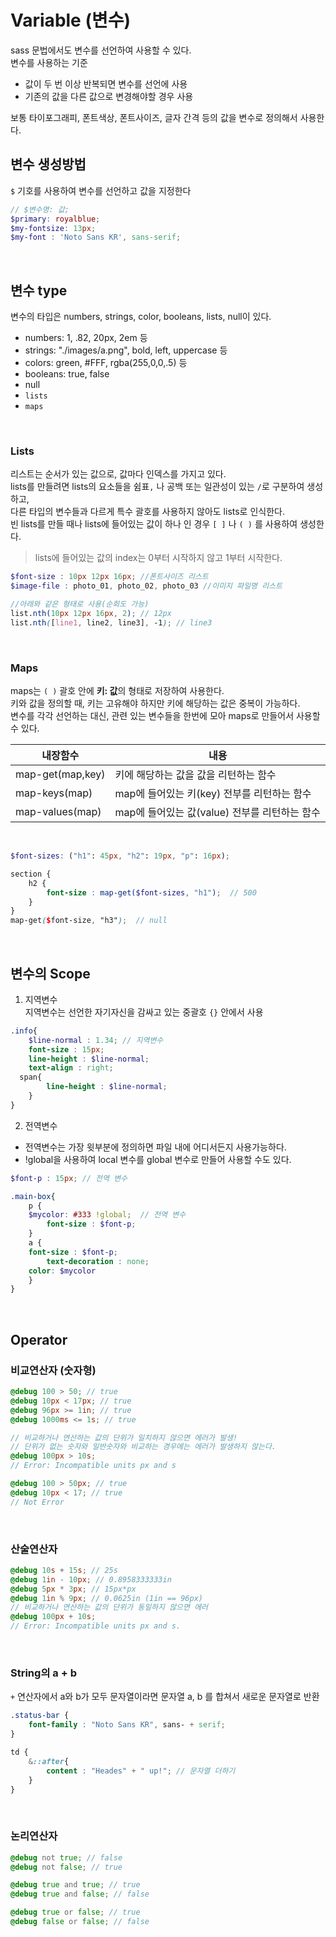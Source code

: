 # Variable (변수)
sass 문법에서도 변수를 선언하여 사용할 수 있다.<br />
변수를 사용하는 기준
- 값이 두 번 이상 반복되면 변수를 선언에 사용
- 기존의 값을 다른 값으로 변경해야할 경우 사용

보통 타이포그래피, 폰트색상, 폰트사이즈, 글자 간격 등의 값을 변수로 정의해서 사용한다. <br />

## 변수 생성방법
`$` 기호를 사용하여 변수를 선언하고 값을 지정한다
```scss
// $변수명: 값;
$primary: royalblue;
$my-fontsize: 13px;
$my-font : 'Noto Sans KR', sans-serif;
```
<br />

## 변수 type
변수의 타입은 numbers, strings, color, booleans, lists, null이 있다.
- numbers: 1, .82, 20px, 2em 등
- strings: "./images/a.png", bold, left, uppercase 등
- colors: green, #FFF, rgba(255,0,0,.5) 등
- booleans: true, false
- null
- `lists`
- `maps`
<br />

### Lists
리스트는 순서가 있는 값으로, 값마다 인덱스를 가지고 있다. <br /> lists를 만들려면 lists의 요소들을 쉼표`,` 나 공백 또는 일관성이 있는 `/`로 구분하여 생성하고, <br />
다른 타입의 변수들과 다르게 특수 괄호를 사용하지 않아도 lists로 인식한다. <br />
빈 lists를 만들 때나 lists에 들어있는 값이 하나 인 경우 `[ ]` 나 `( )` 를 사용하여 생성한다. <br />
> lists에 들어있는 값의 index는 0부터 시작하지 않고 1부터 시작한다.

```scss
$font-size : 10px 12px 16px; //폰트사이즈 리스트
$image-file : photo_01, photo_02, photo_03 //이미지 파일명 리스트

//아래와 같은 형태로 사용(순회도 가능)
list.nth(10px 12px 16px, 2); // 12px
list.nth([line1, line2, line3], -1); // line3
```
<br />

### Maps
maps는 `( )` 괄호 안에 **키: 값**의 형태로 저장하여 사용한다. <br /> 
키와 값을 정의할 때, 키는 고유해야 하지만 키에 해당하는 값은 중복이 가능하다. <br />
변수를 각각 선언하는 대신, 관련 있는 변수들을 한번에 모아 maps로 만들어서 사용할 수 있다. <br />

내장함수 | 내용
--- | ---
map-get(map,key) | 키에 해당하는 값을 값을 리턴하는 함수
map-keys(map) | map에 들어있는 키(key) 전부를 리턴하는 함수
map-values(map) | map에 들어있는 값(value) 전부를 리턴하는 함수
<br />

```scss
$font-sizes: ("h1": 45px, "h2": 19px, "p": 16px);

section {
	h2 {
		font-size : map-get($font-sizes, "h1");  // 500
	}
}
map-get($font-size, "h3");  // null
```
<br />

## 변수의 Scope
1. 지역변수 <br />
지역변수는 선언한 자기자신을 감싸고 있는 중괄호 `{}` 안에서 사용 
```scss
.info{
	$line-normal : 1.34; // 지역변수
	font-size : 15px;
	line-height : $line-normal;
	text-align : right;
  span{
		line-height : $line-normal;
	}
}
```

2. 전역변수 <br />
- 전역변수는 가장 윗부분에 정의하면 파일 내에 어디서든지 사용가능하다.
- !global을 사용하여 local 변수를 global 변수로 만들어 사용할 수도 있다.
```scss
$font-p : 15px; // 전역 변수

.main-box{
	p {
    $mycolor: #333 !global;  // 전역 변수
		font-size : $font-p;
	}
	a {
    font-size : $font-p;
		text-decoration : none;
    color: $mycolor
	}
}
```
<br />

## Operator
### 비교연산자 (숫자형)
```scss
@debug 100 > 50; // true
@debug 10px < 17px; // true
@debug 96px >= 1in; // true
@debug 1000ms <= 1s; // true

// 비교하거나 연산하는 값의 단위가 일치하지 않으면 에러가 발생!
// 단위가 없는 숫자와 일반숫자와 비교하는 경우에는 에러가 발생하지 않는다.
@debug 100px > 10s;
// Error: Incompatible units px and s

@debug 100 > 50px; // true
@debug 10px < 17; // true
// Not Error
```
<br />

### 산술연산자
```scss
@debug 10s + 15s; // 25s
@debug 1in - 10px; // 0.8958333333in
@debug 5px * 3px; // 15px*px
@debug 1in % 9px; // 0.0625in (1in == 96px)
// 비교하거나 연산하는 값의 단위가 동일하지 않으면 에러
@debug 100px + 10s;
// Error: Incompatible units px and s.
```
<br />

### String의 a + b
`+` 연산자에서 a와 b가 모두 문자열이라면 문자열  a, b 를 합쳐서 새로운 문자열로 반환<br />
```scss
.status-bar {
	font-family : "Noto Sans KR", sans- + serif;
}

td {
	&::after{
		content : "Heades" + " up!"; // 문자열 더하기
	}
}
```
<br />

### 논리연산자
```scss
@debug not true; // false
@debug not false; // true

@debug true and true; // true
@debug true and false; // false

@debug true or false; // true
@debug false or false; // false
```